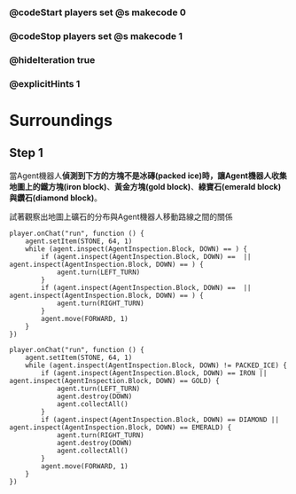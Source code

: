 ### @codeStart players set @s makecode 0
### @codeStop players set @s makecode 1

### @hideIteration true 
### @explicitHints 1


# Surroundings 

## Step 1
當Agent機器人**偵測到下方的方塊不是冰磚(packed ice)**時，讓Agent機器人收集地圖上的**鐵方塊(iron block)**、**黃金方塊(gold block)**、**綠寶石(emerald block)**與**鑽石(diamond block)**。

試著觀察出地圖上礦石的分布與Agent機器人移動路線之間的關係

```template
player.onChat("run", function () {
    agent.setItem(STONE, 64, 1)
    while (agent.inspect(AgentInspection.Block, DOWN) == ) {
        if (agent.inspect(AgentInspection.Block, DOWN) ==  || agent.inspect(AgentInspection.Block, DOWN) == ) {
            agent.turn(LEFT_TURN)
        }
        if (agent.inspect(AgentInspection.Block, DOWN) ==  || agent.inspect(AgentInspection.Block, DOWN) == ) {
            agent.turn(RIGHT_TURN)
        }
        agent.move(FORWARD, 1)
    }
})
```

```ghost
player.onChat("run", function () {
    agent.setItem(STONE, 64, 1)
    while (agent.inspect(AgentInspection.Block, DOWN) != PACKED_ICE) {
        if (agent.inspect(AgentInspection.Block, DOWN) == IRON || agent.inspect(AgentInspection.Block, DOWN) == GOLD) {
            agent.turn(LEFT_TURN)
            agent.destroy(DOWN)
            agent.collectAll()
        }
        if (agent.inspect(AgentInspection.Block, DOWN) == DIAMOND || agent.inspect(AgentInspection.Block, DOWN) == EMERALD) {
            agent.turn(RIGHT_TURN)
            agent.destroy(DOWN)
            agent.collectAll()
        }
        agent.move(FORWARD, 1)
    }
})
```

